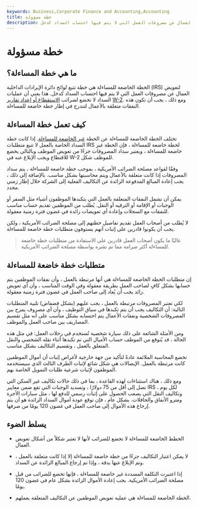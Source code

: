 ```yaml
---
keywords: Business,Corporate Finance and Accounting,Accounting
title: خطة مسؤولة
description: الخطة الخاضعة للمساءلة هي خطة تتبع لوائح مصلحة الضرائب لتعويض العمال عن مصروفات العمل التي لا يتم فيها احتساب السداد كدخل.
---
```


# خطة مسؤولة
## ما هي خطة المساءلة؟

الخطة الخاضعة للمساءلة هي خطة تتبع لوائح دائرة الإيرادات الداخلية (IRS) لتعويض العمال عن مصروفات العمل التي لا يتم فيها احتساب السداد كدخل. هذا يعني أن عمليات السداد لا تخضع لضرائب [الاستقطاع أو إعداد تقارير](/withholding) [W-2](/w2form). ومع ذلك ، يجب أن تكون هذه النفقات متعلقة بالأعمال لتندرج في إطار خطة خاضعة للمساءلة.

## كيف تعمل خطة المساءلة

تختلف الخطة الخاضعة للمساءلة عن الخطة [غير الخاضعة للمساءلة](/non-accountable-plan). إذا كانت خطة السداد الخاصة بالعمل لا تتبع متطلبات IRS لخطة خاضعة للمساءلة ، فإن الخطة غير خاضعة للمساءلة ، ويعتبر سداد المصروفات جزءًا من تعويض الموظف وبالتالي يخضع للاقتطاع ويجب الإبلاغ عنه في W-2 للموظف شكل.

وفقًا لقواعد مصلحة الضرائب الأمريكية ، بموجب خطة خاضعة للمساءلة ، يتم سداد المصروفات إذا كانت متعلقة بالأعمال ويتم محاسبتها بشكل مناسب. بالإضافة إلى ذلك ، يجب إعادة المبالغ المدفوعة الزائدة عن التكاليف الفعلية إلى الشركة خلال إطار زمني محدد.

يمكن أن تشمل النفقات المتعلقة بالعمل التي يتكبدها الموظفون أشياء مثل السفر أو الوجبات أو الإقامة أو الترفيه أو النقل. يُطلب من الموظفين تقديم حساب مناسب للنفقات مع السجلات وإعادة أي تعويضات زائدة في غضون فترة زمنية معقولة.

لا يُطلب من أصحاب العمل تقديم تفاصيل خطتهم إلى مصلحة الضرائب الأمريكية ، ولكن يجب أن يكونوا قادرين على إثبات أنهم يستوفون متطلبات خطة خاضعة للمساءلة.

> غالبًا ما يكون أصحاب العمل قادرين على الاستفادة من متطلبات خطة خاضعة للمساءلة أكثر صرامة مما تم نشره بواسطة مصلحة الضرائب الأمريكية.

>

## متطلبات خطة خاضعة للمساءلة

إن متطلبات الخطة الخاضعة للمساءلة هي أنها مرتبطة بالعمل ، وأن نفقات الموظفين يتم حسابها بشكل كافٍ لصاحب العمل بطريقة معقولة وفي الوقت المناسب ، وأن أي تعويض زائد يجب أن يُعاد إلى صاحب العمل في غضون فترة زمنية معقولة.

لكي تعتبر المصروفات مرتبطة بالعمل ، يجب عليهم (بشكل فضفاض) تلبية المتطلبات التالية: أن التكاليف يجب أن يتم تكبدها في سياق التوظيف ، وأن أي مصروف يمزج بين المصروفات الشخصية ونفقات الأعمال يتم احتسابه بشكل مناسب على أنه مثل تقسيم المصاريف بين صاحب العمل والموظف.

ومن الأمثلة الشائعة على ذلك سيارة شخصية تُستخدم في رحلات العمل: في مثل هذه الحالة ، قد يُتوقع من الموظف حساب الأميال التي تم تكبدها أثناء نقله الشخصي والنقل المتعلق بالعمل ، وتقسيم التكاليف بشكل مناسب.

تخضع المحاسبة الملائمة عادةً لتأكيد من جهة خارجية لأغراض إثبات أن أموال الموظفين كانت مرتبطة بالعمل. الإيصالات هي شكل شائع لإثبات الطرف الثالث الذي سيستخدمه الموظفون لإثبات شرعية طلبات التمويل الخاصة بهم.

ومع ذلك ، هناك استثناءات لهذه القاعدة ، بما في ذلك حالات تكاليف غير السكن التي تصل إلى أقل من 75 دولارًا ، وتسديد الوجبات التي تقع ضمن معايير IRS لكل يوم ، وتكاليف النقل التي يصعب الحصول على إثبات رسمي للدفع لها ، مثل سيارات الأجرة ومترو الأنفاق والحافلات. بشكل عام ، فإن توقع عودة أموال السداد الزائدة هو أن يتم إرجاع هذه الأموال إلى صاحب العمل في غضون 120 يومًا من صرفها.

## يسلط الضوء

- الخطط الخاضعة للمساءلة لا تخضع للضرائب لأنها لا تعتبر شكلاً من أشكال تعويض العمال.

- لا يمكن اعتبار التكاليف جزءًا من خطة خاضعة للمساءلة إلا إذا كانت متعلقة بالعمل ، وتم الإبلاغ عنها بدقة ، وإذا تم إرجاع المبالغ الزائدة عن السداد.

- إذا اعتبرت التكلفة المسددة غير خاضعة للمساءلة ، فإنها تخضع للضرائب من قبل مصلحة الضرائب الأمريكية. يجب إعادة الأموال الزائدة بشكل عام في غضون 120 يومًا.

- الخطة الخاضعة للمساءلة هي عملية تعويض الموظفين عن التكاليف المتعلقة بعملهم.

